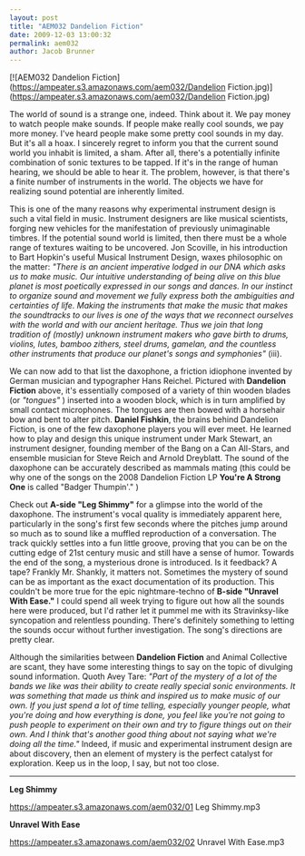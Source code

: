 ```yaml
---
layout: post
title: "AEM032 Dandelion Fiction"
date: 2009-12-03 13:00:32
permalink: aem032
author: Jacob Brunner
---
```

[![AEM032 Dandelion Fiction](https://ampeater.s3.amazonaws.com/aem032/Dandelion Fiction.jpg)](https://ampeater.s3.amazonaws.com/aem032/Dandelion Fiction.jpg)

The world of sound is a strange one, indeed. Think about it. We pay money to watch people make sounds. If people make really cool sounds, we pay more money. I've heard people make some pretty cool sounds in my day. But it's all a hoax. I sincerely regret to inform you that the current sound world you inhabit is limited, a sham. After all, there's a potentially infinite combination of sonic textures to be tapped. If it's in the range of human hearing, we should be able to hear it. The problem, however, is that there's a finite number of instruments in the world. The objects we have for realizing sound potential are inherently limited.

<!-- more -->

This is one of the many reasons why experimental instrument design is such a vital field in music. Instrument designers are like musical scientists, forging new vehicles for the manifestation of previously unimaginable timbres. If the potential sound world is limited, then there must be a whole range of textures waiting to be uncovered. Jon Scoville, in his introduction to Bart Hopkin's useful Musical Instrument Design, waxes philosophic on the matter: _"There is an ancient imperative lodged in our DNA which asks us to make music. Our intuitive understanding of being alive on this blue planet is most poetically expressed in our songs and dances. In our instinct to organize sound and movement we fully express both the ambiguities and certainties of life. Making the instruments that make the music that makes the soundtracks to our lives is one of the ways that we reconnect ourselves with the world and with our ancient heritage. Thus we join that long tradition of (mostly) unknown instrument makers who gave birth to drums, violins, lutes, bamboo zithers, steel drums, gamelan, and the countless other instruments that produce our planet's songs and symphonies"_ (iii).

We can now add to that list the daxophone, a friction idiophone invented by German musician and typographer Hans Reichel. Pictured with **Dandelion Fiction** above, it's essentially composed of a variety of thin wooden blades (or _"tongues"_ ) inserted into a wooden block, which is in turn amplified by small contact microphones. The tongues are then bowed with a horsehair bow and bent to alter pitch. **Daniel Fishkin**, the brains behind Dandelion Fiction, is one of the few daxophone players you will ever meet. He learned how to play and design this unique instrument under Mark Stewart, an instrument designer, founding member of the Bang on a Can All-Stars, and ensemble musician for Steve Reich and Arnold Dreyblatt. The sound of the daxophone can be accurately described as mammals mating (this could be why one of the songs on the 2008 Dandelion Fiction LP **You're A Strong One**  is called "Badger Thumpin'." )

Check out **A-side "Leg Shimmy"** for a glimpse into the world of the daxophone. The instrument's vocal quality is immediately apparent here, particularly in the song's first few seconds where the pitches jump around so much as to sound like a muffled reproduction of a conversation. The track quickly settles into a fun little groove, proving that you can be on the cutting edge of 21st century music and still have a sense of humor. Towards the end of the song, a mysterious drone is introduced. Is it feedback? A tape? Frankly Mr. Shankly, it matters not. Sometimes the mystery of sound can be as important as the exact documentation of its production. This couldn't be more true for the epic nightmare-techno of **B-side "Unravel With Ease."** I could spend all week trying to figure out how all the sounds here were produced, but I'd rather let it pummel me with its Stravinksy-like syncopation and relentless pounding. There's definitely something to letting the sounds occur without further investigation. The song's directions are pretty clear.

Although the similarities between **Dandelion Fiction** and Animal Collective are scant, they have some interesting things to say on the topic of divulging sound information. Quoth Avey Tare: _"Part of the mystery of a lot of the bands we like was their ability to create really special sonic environments. It was something that made us think and inspired us to make music of our own. If you just spend a lot of time telling, especially younger people, what you're doing and how everything is done, you feel like you're not going to push people to experiment on their own and try to figure things out on their own. And I think that's another good thing about not saying what we're doing all the time."_ Indeed, if music and experimental instrument design are about discovery, then an element of mystery is the perfect catalyst for exploration. Keep us in the loop, I say, but not too close.

---

**Leg Shimmy**

https://ampeater.s3.amazonaws.com/aem032/01 Leg Shimmy.mp3

**Unravel With Ease**

https://ampeater.s3.amazonaws.com/aem032/02 Unravel With Ease.mp3

